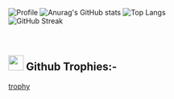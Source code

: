 

![Profile](https://Visitor-badge.glitch.me/badge?page_id=akshitadixit.akshitadixit-gh-visitors)
![Anurag's GitHub stats](https://github-readme-stats.vercel.app/api?username=akshitadixit)
![Top Langs](https://github-readme-stats.vercel.app/api/top-langs/?username=akshitadixit&layout=compact&theme=vision-friendly-dark)<!--&langs_count=6)-->
<br/>![GitHub Streak](https://github-readme-streak-stats.herokuapp.com/?user=akshitadixit&theme=tokyonight)

<br/>

## <img src="https://github.com/SamarpanCoder2002/SamarpanCoder2002/blob/main/Images_For_README/heart.png?raw=true" width=30px /> Github Trophies:-
[trophy](https://github-profile-trophy.vercel.app/?username=akshitadixit&theme=gruvbox)
